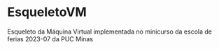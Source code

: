 # EsqueletoVM
Esqueleto da Máquina Virtual implementada no minicurso da escola de ferias 2023-07 da PUC Minas
